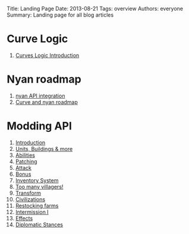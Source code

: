 Title: Landing Page
Date: 2013-08-21
Tags: overview
Authors: everyone
Summary: Landing page for all blog articles

# Curve Logic

1. [Curves Logic Introduction]({filename}/blog/T0001-curves_introduction.md)

# Nyan roadmap

1. [nyan API integration]({filename}/blog/T0000-nyan_introduction.md)
2. [Curve and nyan roadmap]({filename}/blog/T0002-nyan_and_curve_roadmap.md)

# Modding API

1. [Introduction]({filename}/blog/D0000-openage_mod_api_intro.md)
2. [Units, Buildings & more]({filename}/blog/D0001-openage_mod_api_game_entity.md)
3. [Abilities]({filename}/blog/D0002-openage_mod_api_ability.md)
4. [Patching]({filename}/blog/D0003-openage_mod_api_patching.md)
5. [Attack]({filename}/blog/D0004-openage_mod_api_attack.md)
6. [Bonus]({filename}/blog/D0005-openage_mod_api_bonus.md)
7. [Inventory System]({filename}/blog/D0006-openage_mod_api_inventory.md)
8. [Too many villagers!]({filename}/blog/D0007-openage_mod_api_villager.md)
9. [Transform]({filename}/blog/D0008-openage_mod_api_transform.md)
10. [Civilizations]({filename}/blog/D0009-openage_mod_api_civ.md)
11. [Restocking farms]({filename}/blog/D0010-openage_mod_api_farming.md)
12. [Intermission I]({filename}/blog/D0011-openage_mod_api_updates.md)
13. [Effects]({filename}/blog/D0012-openage_mod_api_effects.md)
14. [Diplomatic Stances]({filename}/blog/D0013-openage_mod_api_diplo_stance.md)
